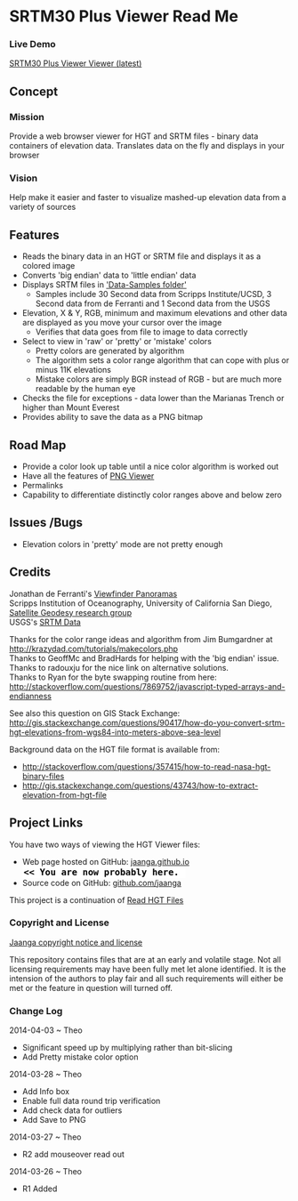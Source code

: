 SRTM30 Plus Viewer Read Me
===

### Live Demo

[SRTM30 Plus Viewer  Viewer (latest)]( http://jaanga.github.io/terrain-srtm30-plus/srtm-viewer/latest/ )

## Concept

### Mission
Provide a web browser viewer for HGT and SRTM files - binary data containers of elevation data. 
Translates data on the fly and displays in your browser

### Vision
Help make it easier and faster to visualize mashed-up elevation data from a variety of sources


## Features
* Reads the binary data in an HGT or SRTM file and displays it as a colored image
* Converts 'big endian' data to 'little endian' data
* Displays SRTM files in ['Data-Samples folder']( https://github.com/jaanga/terrain-plus/tree/gh-pages/data-samples/ )
	* Samples include 30 Second data from Scripps Institute/UCSD, 3 Second data from de Ferranti and 1 Second data from the USGS
* Elevation, X & Y, RGB, minimum and maximum elevations and other data are displayed as you move your cursor over the image
	* Verifies that data goes from file to image to data correctly
* Select to view in 'raw' or 'pretty' or 'mistake' colors
	* Pretty colors are generated by algorithm
	* The algorithm sets a color range algorithm that can cope with plus or minus 11K elevations
	* Mistake colors are simply BGR instead of RGB - but are much more readable by the human eye
* Checks the file for exceptions - data lower than the Marianas Trench or higher than Mount Everest
* Provides ability to save the data as a PNG bitmap


## Road Map
* Provide a color look up table until a nice color algorithm is worked out
* Have all the features of [PNG Viewer]( http://jaanga.github.io/terrain-viewer/png-viewer/readme-reader.html )
* Permalinks
* Capability to differentiate distinctly color ranges above and below zero

## Issues /Bugs
* Elevation colors in 'pretty' mode are not pretty enough 


## Credits

Jonathan de Ferranti's [Viewfinder Panoramas]( http://www.viewfinderpanoramas.org/dem3.html )    
Scripps Institution of Oceanography, University of California San Diego, [Satellite Geodesy research group]( http://topex.ucsd.edu/WWW_html/mar_topo.html )  
USGS's [SRTM Data]( http://dds.cr.usgs.gov/srtm/ )  

Thanks for the color range ideas and algorithm from Jim Bumgardner at <http://krazydad.com/tutorials/makecolors.php>  
Thanks to GeoffMc and BradHards for helping with the 'big endian' issue.   
Thanks to radouxju for the nice link on alternative solutions.  
Thanks to Ryan for the byte swapping routine from here: <http://stackoverflow.com/questions/7869752/javascript-typed-arrays-and-endianness>  

See also this question on GIS Stack Exchange:  
<http://gis.stackexchange.com/questions/90417/how-do-you-convert-srtm-hgt-elevations-from-wgs84-into-meters-above-sea-level>

Background data on the HGT file format is available from:

* <http://stackoverflow.com/questions/357415/how-to-read-nasa-hgt-binary-files>  
* <http://gis.stackexchange.com/questions/43743/how-to-extract-elevation-from-hgt-file>


## Project Links

You have two ways of viewing the HGT Viewer files:

* Web page hosted on GitHub: [jaanga.github.io]( http://jaanga.github.io/terrain-srtm30-plus/srtm-viewer/latest/ "view the files as apps." ) <input value="<< You are now probably here." size=28 style="font:bold 12pt monospace;border-width:0;" >  
* Source code on GitHub: [github.com/jaanga]( https://github.com/jaanga/terrain-srtm30-plus/tree/gh-pages/srtm-viewer/ "View the files as source code." ) <scan style=display:none ><< You are now probably here.</scan>

This project is a continuation of [Read HGT Files]( http://jaanga.github.io/terrain-plus/cookbook/read-hgt-files/readme-reader.html )


### Copyright and License

[Jaanga copyright notice and license]( https://github.com/jaanga/jaanga.github.io/blob/master/jaanga-copyright-and-mit-license.md )

This repository contains files that are  at an early and volatile stage. Not all licensing requirements may have been fully met let alone identified. It is the intension of the authors to play fair and all such requirements will either be met or the feature in question will turned off.


### Change Log


2014-04-03 ~ Theo

* Significant speed up by multiplying rather than bit-slicing
* Add Pretty mistake color option

2014-03-28 ~ Theo

* Add Info box
* Enable full data round trip verification
* Add check data for outliers
* Add Save to PNG


2014-03-27 ~ Theo

* R2 add mouseover read out

2014-03-26 ~ Theo

* R1 Added




